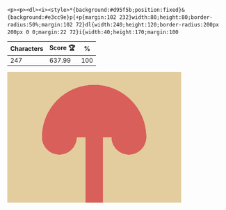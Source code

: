 `<p><p><dl><i><style>*{background:#d95f5b;position:fixed}&{background:#e3cc9e}p{+p{margin:102 232}width:80;height:80;border-radius:50%;margin:102 72}dl{width:240;height:120;border-radius:200px 200px 0 0;margin:22 72}i{width:40;height:170;margin:100`

| Characters | Score 🏆 | %   |
| ---------- | -------- | --- |
| 247        | 637.99   | 100 |

![](/2025/May2025/13/20250513.png)
